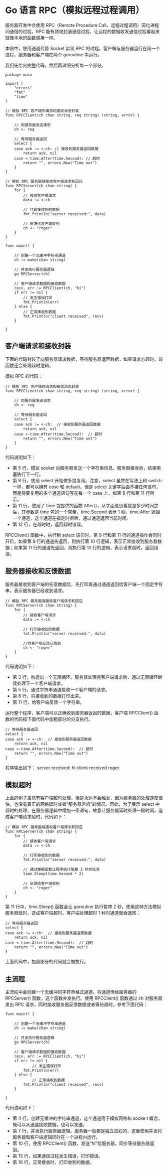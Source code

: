 # Go 语言 RPC（模拟远程过程调用）

服务器开发中会使用 RPC（Remote Procedure Call，远程过程调用）简化进程间通信的过程。RPC 能有效地封装通信过程，让远程的数据收发通信过程看起来就像本地的函数调用一样。

本例中，使用通道代替 Socket 实现 RPC 的过程。客户端与服务器运行在同一个进程，服务器和客户端在两个 goroutine 中运行。

我们先给出完整代码，然后再详细分析每一个部分。

```
package main

import (
    "errors"
    "fmt"
    "time"
)

// 模拟 RPC 客户端的请求和接收消息封装
func RPCClient(ch chan string, req string) (string, error) {

    // 向服务器发送请求
    ch <- req

    // 等待服务器返回
    select {
    case ack := <-ch: // 接收到服务器返回数据
        return ack, nil
    case <-time.After(time.Second): // 超时
        return "", errors.New("Time out")
    }
}

// 模拟 RPC 服务器端接收客户端请求和回应
func RPCServer(ch chan string) {
    for {
        // 接收客户端请求
        data := <-ch

        // 打印接收到的数据
        fmt.Println("server received:", data)

        // 反馈给客户端收到
        ch <- "roger"
    }
}

func main() {

    // 创建一个无缓冲字符串通道
    ch := make(chan string)

    // 并发执行服务器逻辑
    go RPCServer(ch)

    // 客户端请求数据和接收数据
    recv, err := RPCClient(ch, "hi")
    if err != nil {
        // 发生错误打印
        fmt.Println(err)
    } else {
        // 正常接收到数据
        fmt.Println("client received", recv)
    }

}
```

## 客户端请求和接收封装

下面的代码封装了向服务器请求数据，等待服务器返回数据，如果请求方超时，该函数还会处理超时逻辑。

模拟 RPC 的代码：

```
// 模拟 RPC 客户端的请求和接收消息封装
func RPCClient(ch chan string, req string) (string, error) {

    // 向服务器发送请求
    ch <- req

    // 等待服务器返回
    select {
    case ack := <-ch:  // 接收到服务器返回数据
        return ack, nil
    case <-time.After(time.Second):  // 超时
        return "", errors.New("Time out")
    }
}
```

代码说明如下：

*   第 5 行，模拟 socket 向服务器发送一个字符串信息。服务器接收后，结束阻塞执行下一行。
*   第 8 行，使用 select 开始做多路复用。注意，select 虽然在写法上和 switch 一样，都可以拥有 case 和 default。但是 select 关键字后面不接任何语句，而是将要复用的多个通道语句写在每一个 case 上，如第 9 行和第 11 行所示。
*   第 11 行，使用了 time 包提供的函数 After()，从字面意思看就是多少时间之后，其参数是 time 包的一个常量，time.Second 表示 1 秒。time.After 返回一个通道，这个通道在指定时间后，通过通道返回当前时间。
*   第 12 行，在超时时，返回超时错误。

RPCClient() 函数中，执行到 select 语句时，第 9 行和第 11 行的通道操作会同时开启。如果第 9 行的通道先返回，则执行第 10 行逻辑，表示正常接收到服务器数据；如果第 11 行的通道先返回，则执行第 12 行的逻辑，表示请求超时，返回错误。

## 服务器接收和反馈数据

服务器接收到客户端的任意数据后，先打印再通过通道返回给客户端一个固定字符串，表示服务器已经收到请求。

```
// 模拟 RPC 服务器端接收客户端请求和回应
func RPCServer(ch chan string) {
    for {
        // 接收客户端请求
        data := <-ch

        // 打印接收到的数据
        fmt.Println("server received:", data)

        //向客户端反馈已收到
        ch <- "roger"
    }
}
```

代码说明如下：

*   第 3 行，构造出一个无限循环。服务器处理完客户端请求后，通过无限循环继续处理下一个客户端请求。
*   第 5 行，通过字符串通道接收一个客户端的请求。
*   第 8 行，将接收到的数据打印出来。
*   第 11 行，给客户端反馈一个字符串。

运行整个程序，客户端可以正确收到服务器返回的数据，客户端 RPCClient() 函数的代码按下面代码中加粗部分的分支执行。

```
// 等待服务器返回
select {
case ack := <-ch:  // 接收到服务器返回数据
    return ack, nil
case <-time.After(time.Second):  // 超时
    return "", errors.New("Time out")
}
```

程序输出如下：
server received: hi
client received roger

## 模拟超时

上面的例子虽然有客户端超时处理，但是永远不会触发，因为服务器的处理速度很快，也没有真正的网络延时或者“服务器宕机”的情况。因此，为了展示 select 中超时的处理，在服务器逻辑中增加一条语句，故意让服务器延时处理一段时间，造成客户端请求超时，代码如下：

```
// 模拟 RPC 服务器端接收客户端请求和回应
func RPCServer(ch chan string) {
    for {
        // 接收客户端请求
        data := <-ch

        // 打印接收到的数据
        fmt.Println("server received:", data)

        // 通过睡眠函数让程序执行阻塞 2 秒的任务
        time.Sleep(time.Second * 2)

        // 反馈给客户端收到
        ch <- "roger"
    }
}
```

第 11 行中，time.Sleep() 函数会让 goroutine 执行暂停 2 秒。使用这种方法模拟服务器延时，造成客户端超时。客户端处理超时 1 秒时通道就会返回：

```
// 等待服务器返回
select {
case ack := <-ch:  // 接收到服务器返回数据
    return ack, nil
case <-time.After(time.Second):  // 超时
    return "", errors.New("Time out")
}
```

上面代码中，加黑部分的代码就会被执行。

## 主流程

主流程中会创建一个无缓冲的字符串格式通道。将通道传给服务器的 RPCServer() 函数，这个函数并发执行。使用 RPCClient() 函数通过 ch 对服务器发出 RPC 请求，同时接收服务器反馈数据或者等待超时。参考下面代码：

```
func main() {

    // 创建一个无缓冲字符串通道
    ch := make(chan string)

    // 并发执行服务器逻辑
    go RPCServer(ch)

    // 客户端请求数据和接收数据
    recv, err := RPCClient(ch, "hi")
    if err != nil {
            // 发生错误打印
        fmt.Println(err)
    } else {
            // 正常接收到数据
        fmt.Println("client received", recv)
    }

}
```

代码说明如下：

*   第 4 行，创建无缓冲的字符串通道，这个通道用于模拟网络和 socke t 概念，既可以从通道接收数据，也可以发送。
*   第 7 行，并发执行服务器逻辑。服务器一般都是独立进程的，这里使用并发将服务器和客户端逻辑同时在一个进程内运行。
*   第 10 行，使用 RPCClient() 函数，发送“hi”给服务器，同步等待服务器返回。
*   第 13 行，如果通信过程发生错误，打印错误。
*   第 16 行，正常接收时，打印收到的数据。